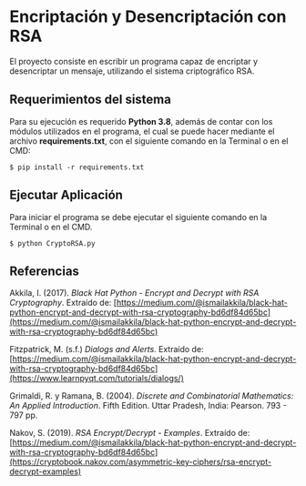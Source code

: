 # Encriptación y Desencriptación con RSA 
El proyecto consiste en escribir un programa capaz de encriptar y desencriptar un mensaje, utilizando el sistema criptográfico RSA.

## Requerimientos del sistema

Para su ejecución es requerido **Python 3.8**, además de contar con los módulos utilizados en el programa, el cual se puede hacer mediante el archivo **requirements.txt**, con el siguiente comando en la Terminal o en el CMD:

```console
$ pip install -r requirements.txt
```

## Ejecutar Aplicación

Para iniciar el programa se debe ejecutar el siguiente comando en la Terminal o en el CMD.

```console
$ python CryptoRSA.py
```

## Referencias
Akkila, I. (2017). *Black Hat Python - Encrypt and Decrypt with RSA Cryptography*. Extraído de:  [https://medium.com/@ismailakkila/black-hat-python-encrypt-and-decrypt-with-rsa-cryptography-bd6df84d65bc](https://medium.com/@ismailakkila/black-hat-python-encrypt-and-decrypt-with-rsa-cryptography-bd6df84d65bc)

Fitzpatrick, M. (s.f.) *Dialogs and Alerts*. Extraído de: [https://medium.com/@ismailakkila/black-hat-python-encrypt-and-decrypt-with-rsa-cryptography-bd6df84d65bc](https://www.learnpyqt.com/tutorials/dialogs/)

Grimaldi, R. y Ramana, B. (2004). *Discrete and Combinatorial Mathematics: An Applied Introduction*. Fifth Edition. Uttar Pradesh, India: Pearson. 793 - 797 pp.

Nakov, S. (2019). *RSA Encrypt/Decrypt - Examples*. Extraído de: [https://medium.com/@ismailakkila/black-hat-python-encrypt-and-decrypt-with-rsa-cryptography-bd6df84d65bc](https://cryptobook.nakov.com/asymmetric-key-ciphers/rsa-encrypt-decrypt-examples)
